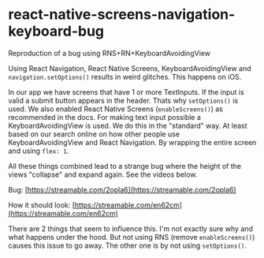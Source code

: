 # react-native-screens-navigation-keyboard-bug

Reproduction of a bug using RNS+RN+KeyboardAvoidingView

Using React Navigation, React Native Screens, KeyboardAvoidingView and `navigation.setOptions()` results in weird glitches. This happens on iOS.

In our app we have screens that have 1 or more TextInputs. If the input is valid a submit button appears in the header. Thats why `setOptions()` is used. We also enabled React Native Screens (`enableScreens()`) as recommended in the docs. For making text input possible a KeyboardAvoidingView is used. We do this in the "standard" way. At least based on our search online on how other people use KeyboardAvoidingView and React Navigation. By wrapping the entire screen and using `flex: 1`.

All these things combined lead to a strange bug where the height of the views "collapse" and expand again. See the videos below.

Bug:
[https://streamable.com/2opla6](https://streamable.com/2opla6)

How it should look:
[https://streamable.com/en62cm](https://streamable.com/en62cm)

There are 2 things that seem to influence this. I'm not exactly sure why and what happens under the hood. But not using RNS (remove `enableScreens()`) causes this issue to go away. The other one is by not using `setOptions()`.
